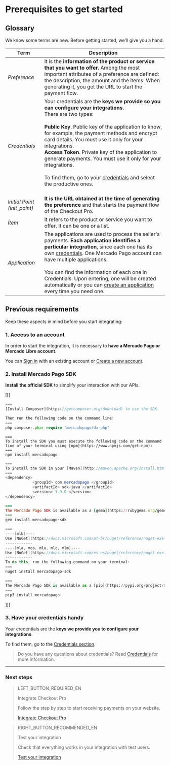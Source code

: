 # Prerequisites to get started


## Glossary

We know some terms are new. Before getting started, we'll give you a hand.

| Term | Description |
| --- | --- |
| _Preference_ | It is the **information of the product or service that you want to offer.** Among the most important attributes of a preference are defined: the description, the amount and the items. When generating it, you get the URL to start the payment flow. |
| _Credentials_ | Your credentials are the **keys we provide so you can configure your integrations.**<br/>There are two types:<br/><br/>**Public Key**. Public key of the application to know, for example, the payment methods and encrypt card details. You must use it only for your integrations.<br/>**Access Token**. Private key of the application to generate payments. You must use it only for your integrations.<br/><br/>To find them, go to your [credentials]([FAKER][CREDENTIALS][URL]) and select the productive ones.<br/><br/> |
| _Initial Point (init_point)_ | **It is the URL obtained at the time of generating the preference** and that starts the payment flow of the Checkout Pro. |
| _Ítem_ | It refers to the product or service you want to offer. It can be one or a list. |
| _Application_ | The applications are used to process the seller's payments. **Each application identifies a particular integration**, since each one has its own [credentials]([FAKER][CREDENTIALS][URL]). One Mercado Pago account can have multiple applications.<br/><br/>You can find the information of each one in Credentials. Upon entering, one will be created automatically or you can [create an application](https://applications.mercadopago.com) every time you need one. |

## Previous requirements

Keep these aspects in mind before you start integrating:

### 1. Access to an account

In order to start the integration, it is necessary to **have a Mercado Pago or Mercado Libre account**.

You can [Sign in](https://www.mercadolibre.com/jms/[FAKER][GLOBALIZE][SITE_ID]/lgz/login?platform_id=mp&go=https://www.mercadopago[FAKER][URL][DOMAIN]/developers/en/guides/online-payments/checkout-pro/previous-requirements) with an existing account or [Create a new account](https://www.mercadopago[FAKER][URL][DOMAIN]).

### 2. Install Mercado Pago SDK
**Install the official SDK** to simplify your interaction with our APIs.

[[[
```php
===
[Install Composer](https://getcomposer.org/download) to use the SDK.

Then run the following code on the command line:
===
php composer.phar require "mercadopago/dx-php"
```
```node
===
To install the SDK you must execute the following code on the command line of your terminal using [npm](https://www.npmjs.com/get-npm):
===
npm install mercadopago
```
```java
===
To install the SDK in your [Maven](http://maven.apache.org/install.html) project, add the following dependency in your pom.xml file and then run ´maven install´.
===
<dependency>
            <groupId> com.mercadopago </groupId>
            <artifactId> sdk-java </artifactId>
            <version> 1.9.0 </version>
</dependency>
```
```ruby
===
The Mercado Pago SDK is available as a [gema](https://rubygems.org/gems/mercadopago-sdk), to install it you must execute the following code on the command line:
===
gem install mercadopago-sdk
```
```csharp
===
----[mlb]----
Use [NuGet](https://docs.microsoft.com/pt-br/nuget/reference/nuget-exe-cli-reference) to install the Mercado Pago SDK .NET.
------------
----[mla, mco, mlu, mlc, mlm]----
Use [NuGet](https://docs.microsoft.com/es-es/nuget/reference/nuget-exe-cli-reference) to install the Mercado Pago SDK .NET.
------------
To do this, run the following command on your terminal:
===
nuget install mercadopago-sdk
```
```python
===
The Mercado Pago SDK is available as a [pip](https://pypi.org/project/mercadopago/), to install it you must execute the following code on the command line:
===
pip3 install mercadopago
```
]]]

### 3. Have your credentials handy

Your credentials are the **keys we provide you to configure your integrations**.

To find them, go to the [Credentials section]([FAKER][CREDENTIALS][URL]).

> Do you have any questions about credentials? Read [Credentials](https://www.mercadopago[FAKER][URL][DOMAIN]/developers/en/guides/resources/credentials) for more information.

 ---

### Next steps

> LEFT_BUTTON_REQUIRED_EN
>
> Integrate Checkout Pro
>
> Follow the step by step to start receiving payments on your website.
>
> [Integrate Checkout Pro](https://www.mercadopago[FAKER][URL][DOMAIN]/developers/en/guides/online-payments/checkout-pro/integration)

> RIGHT_BUTTON_RECOMMENDED_EN
>
> Test your integration
>
> Check that everything works in your integration with test users.
>
> [Test your integration](https://www.mercadopago[FAKER][URL][DOMAIN]/developers/en/guides/online-payments/checkout-pro/test-integration)

